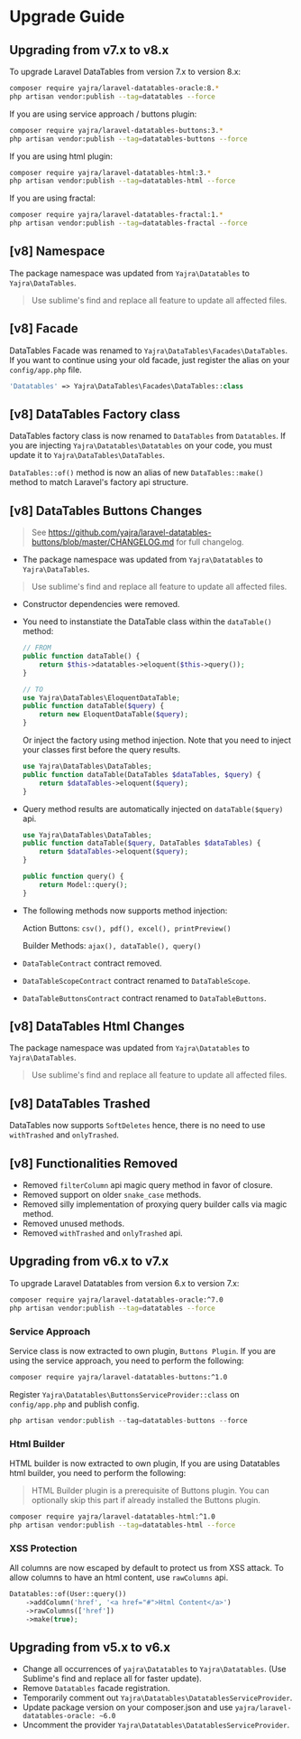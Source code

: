 # Upgrade Guide

<a name="v7-to-v8"></a>
## Upgrading from v7.x to v8.x
To upgrade Laravel DataTables from version 7.x to version 8.x:


```bash
composer require yajra/laravel-datatables-oracle:8.*
php artisan vendor:publish --tag=datatables --force
```

If you are using service approach / buttons plugin:
```bash
composer require yajra/laravel-datatables-buttons:3.*
php artisan vendor:publish --tag=datatables-buttons --force
```

If you are using html plugin:
```bash
composer require yajra/laravel-datatables-html:3.*
php artisan vendor:publish --tag=datatables-html --force
```

If you are using fractal:
```bash
composer require yajra/laravel-datatables-fractal:1.*
php artisan vendor:publish --tag=datatables-fractal --force
```

<a name="namespace"></a>
## [v8] Namespace
The package namespace was updated from `Yajra\Datatables` to `Yajra\DataTables`. 
> Use sublime's find and replace all feature to update all affected files.

<a name="facade"></a>
## [v8] Facade
DataTables Facade was renamed to `Yajra\DataTables\Facades\DataTables`. If you want to continue using your old facade, just register the alias on your `config/app.php` file.

```php
'Datatables' => Yajra\DataTables\Facades\DataTables::class
```

<a name="factory"></a>
## [v8] DataTables Factory class
DataTables factory class is now renamed to `DataTables` from `Datatables`. If you are injecting `Yajra\Datatables\Datatables` on your code, you must update it to `Yajra\DataTables\DataTables`.

`DataTables::of()` method is now an alias of new `DataTables::make()` method to match Laravel's factory api structure.

<a name="buttons"></a>
## [v8] DataTables Buttons Changes
> See https://github.com/yajra/laravel-datatables-buttons/blob/master/CHANGELOG.md for full changelog.

- The package namespace was updated from `Yajra\Datatables` to `Yajra\DataTables`. 
> Use sublime's find and replace all feature to update all affected files.
- Constructor dependencies were removed.
- You need to instanstiate the DataTable class within the `dataTable()` method:
	```php
	// FROM
	public function dataTable() {
		return $this->datatables->eloquent($this->query());
	}
	```
	```php
	// TO
	use Yajra\DataTables\EloquentDataTable;
	public function dataTable($query) {
		return new EloquentDataTable($query);
	}
	```

	Or inject the factory using method injection. Note that you need to inject your classes first before the query results.
	```php
	use Yajra\DataTables\DataTables;
	public function dataTable(DataTables $dataTables, $query) {
		return $dataTables->eloquent($query);
	}
	```
- Query method results are automatically injected on `dataTable($query)` api.
	```php
	use Yajra\DataTables\DataTables;
	public function dataTable($query, DataTables $dataTables) {
		return $dataTables->eloquent($query);
	}

	public function query() {
		return Model::query();
	}
	```
- The following methods now supports method injection:

	Action Buttons: `csv(), pdf(), excel(), printPreview()`

	Builder Methods: `ajax(), dataTable(), query()`

- `DataTableContract` contract removed.
- `DataTableScopeContract` contract renamed to `DataTableScope`.
- `DataTableButtonsContract` contract renamed to `DataTableButtons`.


<a name="html"></a>
## [v8] DataTables Html Changes
The package namespace was updated from `Yajra\Datatables` to `Yajra\DataTables`. 
> Use sublime's find and replace all feature to update all affected files.

<a name="trashed"></a>
## [v8] DataTables Trashed
DataTables now supports `SoftDeletes` hence, there is no need to use `withTrashed` and `onlyTrashed`.


<a name="removed"></a>
## [v8] Functionalities Removed
- Removed `filterColumn` api magic query method in favor of closure.
- Removed support on older `snake_case` methods.
- Removed silly implementation of proxying query builder calls via magic method. 
- Removed unused methods.
- Removed `withTrashed` and `onlyTrashed` api.

<a name="v6-to-v7"></a>
## Upgrading from v6.x to v7.x
To upgrade Laravel Datatables from version 6.x to version 7.x:

```sh
composer require yajra/laravel-datatables-oracle:^7.0
php artisan vendor:publish --tag=datatables --force
```

### Service Approach
Service class is now extracted to own plugin, `Buttons Plugin`. If you are using the service approach, you need to perform the following:

```sh
composer require yajra/laravel-datatables-buttons:^1.0
```

Register `Yajra\Datatables\ButtonsServiceProvider::class` on `config/app.php` and publish config.


```php
php artisan vendor:publish --tag=datatables-buttons --force
```


### Html Builder
HTML builder is now extracted to own plugin, If you are using Datatables html builder, you need to perform the following:
> HTML Builder plugin is a prerequisite of Buttons plugin. You can optionally skip this part if already installed the Buttons plugin.

```sh
composer require yajra/laravel-datatables-html:^1.0
php artisan vendor:publish --tag=datatables-html --force
```


### XSS Protection
All columns are now escaped by default to protect us from XSS attack. To allow columns to have an html content, use `rawColumns` api.

```php
Datatables::of(User::query())
	->addColumn('href', '<a href="#">Html Content</a>')
	->rawColumns(['href'])
	->make(true);
```

  
<a name="v5-to-v6"></a>
## Upgrading from v5.x to v6.x
- Change all occurrences of `yajra\Datatables` to `Yajra\Datatables`. (Use Sublime's find and replace all for faster update).
- Remove `Datatables` facade registration.
- Temporarily comment out `Yajra\Datatables\DatatablesServiceProvider`.
- Update package version on your composer.json and use `yajra/laravel-datatables-oracle: ~6.0`
- Uncomment the provider `Yajra\Datatables\DatatablesServiceProvider`.
